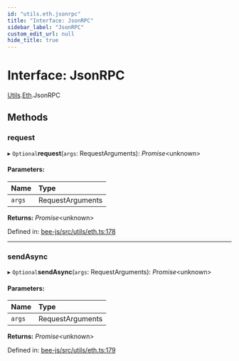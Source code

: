 ```yaml
---
id: "utils.eth.jsonrpc"
title: "Interface: JsonRPC"
sidebar_label: "JsonRPC"
custom_edit_url: null
hide_title: true
---
```


# Interface: JsonRPC

[Utils](../modules/utils.md).[Eth](../modules/utils.eth.md).JsonRPC

## Methods

### request

▸ `Optional`**request**(`args`: RequestArguments): *Promise*<unknown\>

#### Parameters:

Name | Type |
:------ | :------ |
`args` | RequestArguments |

**Returns:** *Promise*<unknown\>

Defined in: [bee-js/src/utils/eth.ts:178](https://github.com/ethersphere/bee-js/blob/0ac3a7d/src/utils/eth.ts#L178)

___

### sendAsync

▸ `Optional`**sendAsync**(`args`: RequestArguments): *Promise*<unknown\>

#### Parameters:

Name | Type |
:------ | :------ |
`args` | RequestArguments |

**Returns:** *Promise*<unknown\>

Defined in: [bee-js/src/utils/eth.ts:179](https://github.com/ethersphere/bee-js/blob/0ac3a7d/src/utils/eth.ts#L179)

